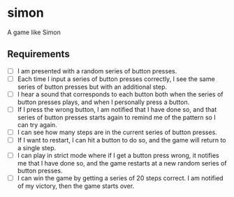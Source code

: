 # simon
A game like Simon

## Requirements
* [ ] I am presented with a random series of button presses.
* [ ] Each time I input a series of button presses correctly, I see the same series of button presses but with an additional step.
* [ ] I hear a sound that corresponds to each button both when the series of button presses plays, and when I personally press a button.
* [ ] If I press the wrong button, I am notified that I have done so, and that series of button presses starts again to remind me of the pattern so I can try again.
* [ ] I can see how many steps are in the current series of button presses.
* [ ] If I want to restart, I can hit a button to do so, and the game will return to a single step.
* [ ] I can play in strict mode where if I get a button press wrong, it notifies me that I have done so, and the game restarts at a new random series of button presses.
* [ ] I can win the game by getting a series of 20 steps correct. I am notified of my victory, then the game starts over.
